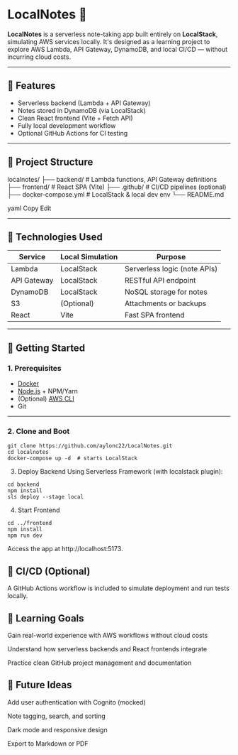 # LocalNotes 📝

**LocalNotes** is a serverless note-taking app built entirely on **LocalStack**, simulating AWS services locally. It's designed as a learning project to explore AWS Lambda, API Gateway, DynamoDB, and local CI/CD — without incurring cloud costs.

---

## 🌟 Features

- Serverless backend (Lambda + API Gateway)
- Notes stored in DynamoDB (via LocalStack)
- Clean React frontend (Vite + Fetch API)
- Fully local development workflow
- Optional GitHub Actions for CI testing

---

## 🧱 Project Structure

localnotes/
├── backend/ # Lambda functions, API Gateway definitions
├── frontend/ # React SPA (Vite)
├── .github/ # CI/CD pipelines (optional)
├── docker-compose.yml # LocalStack & local dev env
└── README.md

yaml
Copy
Edit

---

## 🔧 Technologies Used

| Service     | Local Simulation | Purpose               |
|------------|------------------|------------------------|
| Lambda      | LocalStack       | Serverless logic (note APIs) |
| API Gateway | LocalStack       | RESTful API endpoint   |
| DynamoDB    | LocalStack       | NoSQL storage for notes |
| S3          | (Optional)       | Attachments or backups |
| React       | Vite             | Fast SPA frontend      |

---

## 🚀 Getting Started

### 1. Prerequisites

- [Docker](https://www.docker.com/)
- [Node.js](https://nodejs.org/) + NPM/Yarn
- (Optional) [AWS CLI](https://aws.amazon.com/cli/)
- Git

---

### 2. Clone and Boot

```
git clone https://github.com/aylonc22/LocalNotes.git
cd localnotes
docker-compose up -d  # starts LocalStack
```
3. Deploy Backend
Using Serverless Framework (with localstack plugin):
```
cd backend
npm install
sls deploy --stage local
```
4. Start Frontend
```
cd ../frontend
npm install
npm run dev
```
Access the app at http://localhost:5173.

## 🧪 CI/CD (Optional)
A GitHub Actions workflow is included to simulate deployment and run tests locally.

## 🧠 Learning Goals
Gain real-world experience with AWS workflows without cloud costs

Understand how serverless backends and React frontends integrate

Practice clean GitHub project management and documentation

## 📂 Future Ideas
Add user authentication with Cognito (mocked)

Note tagging, search, and sorting

Dark mode and responsive design

Export to Markdown or PDF
